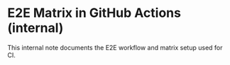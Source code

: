 # E2E Matrix in GitHub Actions (internal)

This internal note documents the E2E workflow and matrix setup used for CI.
